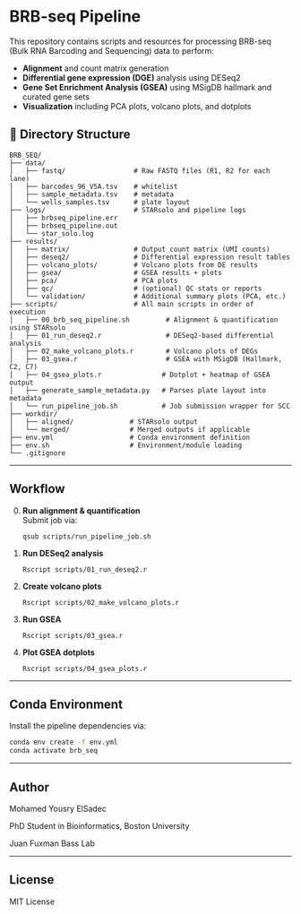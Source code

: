 # BRB-seq Pipeline

This repository contains scripts and resources for processing BRB-seq (Bulk RNA Barcoding and Sequencing) data to perform:

- **Alignment** and count matrix generation  
- **Differential gene expression (DGE)** analysis using DESeq2  
- **Gene Set Enrichment Analysis (GSEA)** using MSigDB hallmark and curated gene sets  
- **Visualization** including PCA plots, volcano plots, and dotplots


## 📁 Directory Structure

```
BRB_SEQ/
├── data/
│   ├── fastq/                 # Raw FASTQ files (R1, R2 for each lane)
│   ├── barcodes_96_V5A.tsv    # whitelist 
│   ├── sample_metadata.tsv    # metadata
│   └── wells_samples.tsv      # plate layout
├── logs/                      # STARsolo and pipeline logs
│   ├── brbseq_pipeline.err
│   ├── brbseq_pipeline.out
│   └── star_solo.log
├── results/
│   ├── matrix/                # Output count matrix (UMI counts)
│   ├── deseq2/                # Differential expression result tables
│   ├── volcano_plots/         # Volcano plots from DE results
│   ├── gsea/                  # GSEA results + plots
│   ├── pca/                   # PCA plots
│   ├── qc/                    # (optional) QC stats or reports
│   └── validation/            # Additional summary plots (PCA, etc.)
├── scripts/                   # All main scripts in order of execution
│   ├── 00_brb_seq_pipeline.sh         # Alignment & quantification using STARsolo
│   ├── 01_run_deseq2.r                # DESeq2-based differential analysis
│   ├── 02_make_volcano_plots.r        # Volcano plots of DEGs
│   ├── 03_gsea.r                      # GSEA with MSigDB (Hallmark, C2, C7)
│   ├── 04_gsea_plots.r               # Dotplot + heatmap of GSEA output
│   ├── generate_sample_metadata.py   # Parses plate layout into metadata
│   └── run_pipeline_job.sh           # Job submission wrapper for SCC
├── workdir/
│   ├── aligned/              # STARsolo output
│   └── merged/               # Merged outputs if applicable
├── env.yml                   # Conda environment definition
├── env.sh                    # Environment/module loading
└── .gitignore
```

---

## Workflow

0. **Run alignment & quantification**  
   Submit job via:
   ```
   qsub scripts/run_pipeline_job.sh
   ```

1. **Run DESeq2 analysis**
   ```
   Rscript scripts/01_run_deseq2.r
   ```

2. **Create volcano plots**
   ```
   Rscript scripts/02_make_volcano_plots.r
   ```

3. **Run GSEA**
   ```
   Rscript scripts/03_gsea.r
   ```

4. **Plot GSEA dotplots**
   ```
   Rscript scripts/04_gsea_plots.r
   ```

---

## Conda Environment

Install the pipeline dependencies via:

```bash
conda env create -f env.yml
conda activate brb_seq
```

---

## Author
Mohamed Yousry ElSadec

PhD Student in Bioinformatics, Boston University

Juan Fuxman Bass Lab

---

## License

MIT License
